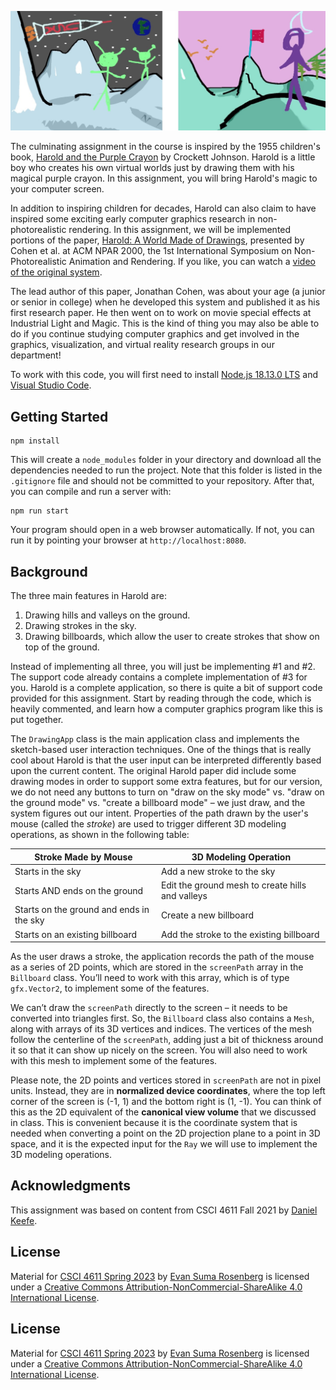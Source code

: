 
![](./images/harold.jpg)

The culminating assignment in the course is inspired by the 1955 children's book, [Harold and the Purple Crayon](https://en.wikipedia.org/wiki/Harold_and_the_Purple_Crayon) by Crockett Johnson. Harold is a little boy who creates his own virtual worlds just by drawing them with his magical purple crayon. In this assignment, you will bring Harold's magic to your computer screen.

In addition to inspiring children for decades, Harold can also claim to have inspired some exciting early computer graphics research in non-photorealistic rendering. In this assignment, we will be implemented portions of the paper, [Harold: A World Made of Drawings](https://dl.acm.org/citation.cfm?id=340927), presented by Cohen et al. at ACM NPAR 2000, the 1st International Symposium on Non-Photorealistic Animation and Rendering.  If you like, you can watch a [video of the original system](https://mediaspace.umn.edu/media/t/1_gtj35asj). 

 The lead author of this paper, Jonathan Cohen, was about your age (a junior or senior in college) when he developed this system and published it as his first research paper. He then went on to work on movie special effects at Industrial Light and Magic. This is the kind of thing you may also be able to do if you continue studying computer graphics and get involved in the graphics, visualization, and virtual reality research groups in our department!

To work with this code, you will first need to install [Node.js 18.13.0 LTS](https://nodejs.org/) and [Visual Studio Code](https://code.visualstudio.com/). 

## Getting Started

```
npm install
```

This will create a `node_modules` folder in your directory and download all the dependencies needed to run the project.  Note that this folder is listed in the `.gitignore` file and should not be committed to your repository.  After that, you can compile and run a server with:

```
npm run start
```

Your program should open in a web browser automatically.  If not, you can run it by pointing your browser at `http://localhost:8080`.

## Background

The three main features in Harold are: 

1. Drawing hills and valleys on the ground.
2. Drawing strokes in the sky.
3. Drawing billboards, which allow the user to create strokes that show on top of the ground. 

Instead of implementing all three, you will just be implementing #1 and #2. The support code already contains a complete implementation of #3 for you.  Harold is a complete application, so there is quite a bit of support code provided for this assignment. Start by reading through the code, which is heavily commented, and learn how a computer graphics program like this is put together.

The `DrawingApp` class is the main application class and implements the sketch-based user interaction techniques. One of the things that is really cool about Harold is that the user input can be interpreted differently based upon the current content. The original Harold paper did include some drawing modes in order to support some extra features, but for our version, we do not need any buttons to turn on "draw on the sky mode" vs. "draw on the ground mode" vs. "create a billboard mode" – we just draw, and the system figures out our intent. Properties of the path drawn by the user's mouse (called the *stroke*) are used to trigger different 3D modeling operations, as shown in the following table:

| Stroke Made by Mouse                     | 3D Modeling Operation                            |
| ---------------------------------------- | ------------------------------------------------ |
| Starts in the sky                        | Add a new stroke to the sky                      |
| Starts AND ends on the ground            | Edit the ground mesh to create hills and valleys |
| Starts on the ground and ends in the sky | Create a new billboard                           |
| Starts on an existing billboard          | Add the stroke to the existing billboard         |

As the user draws a stroke, the application records the path of the mouse as a series of 2D points, which are stored in the `screenPath` array in the `Billboard` class. You’ll need to work with this array, which is of type `gfx.Vector2`, to implement some of the features.

We can’t draw the `screenPath` directly to the screen – it needs to be converted into triangles first. So, the `Billboard` class also contains a `Mesh`, along with arrays of its 3D vertices and indices. The vertices of the mesh follow the centerline of the `screenPath`, adding just a bit of thickness around it so that it can show up nicely on the screen. You will also need to work with this mesh to implement some of the features.

Please note, the 2D points and vertices stored in `screenPath` are not in pixel units.  Instead, they are in **normalized device coordinates**, where the top left corner of the screen is (-1, 1) and the bottom right is (1, -1).  You can think of this as the 2D equivalent of the **canonical view volume** that we discussed in class. This is convenient because it is the coordinate system that is needed when converting a point on the 2D projection plane to a point in 3D space, and it is the expected input for the `Ray` we will use to implement the 3D modeling operations.

## Acknowledgments

This assignment was based on content from CSCI 4611 Fall 2021 by [Daniel Keefe](https://www.danielkeefe.net/).

## License

Material for [CSCI 4611 Spring 2023](https://csci-4611-spring-2023.github.io/) by [Evan Suma Rosenberg](https://illusioneering.umn.edu/) is licensed under a [Creative Commons Attribution-NonCommercial-ShareAlike 4.0 International License](http://creativecommons.org/licenses/by-nc-sa/4.0/).

## License

Material for [CSCI 4611 Spring 2023](https://csci-4611-spring-2023.github.io/) by [Evan Suma Rosenberg](https://illusioneering.umn.edu/) is licensed under a [Creative Commons Attribution-NonCommercial-ShareAlike 4.0 International License](http://creativecommons.org/licenses/by-nc-sa/4.0/).
